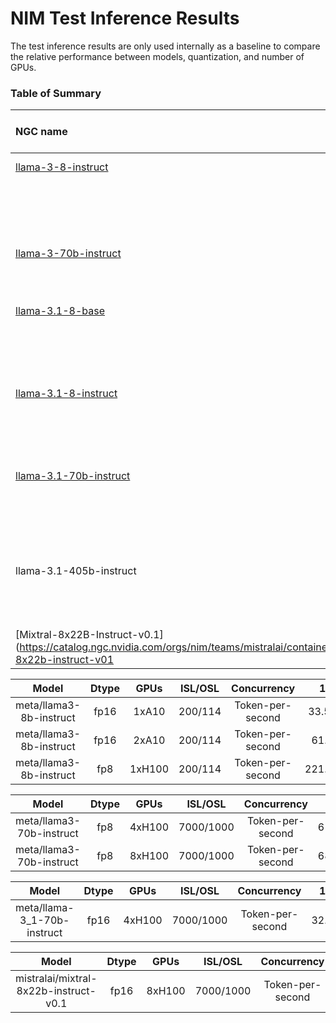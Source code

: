 # NIM Test Inference Results

The test inference results are only used internally as a baseline to compare the relative performance between models, quantization, and number of GPUs. 


### Table of Summary

| NGC name              | Image tag | Datatype | Instance # / GPU # | Status |
| :---------------- | :------: | ----: | ----: | ----: |
| [llama-3-8-instruct](https://catalog.ngc.nvidia.com/orgs/nim/teams/meta/containers/llama3-8b-instruct)            | 1.0.0   | fp16 | 1x g5 / 1x A10   | |
|                                                                                                                   | 1.1.1   | fp16 | 1x g5 / 1x A10   | |
|                                                                                                                   | 1.1.1   | fp8  | 1x p5 / 1x H100  | |
| [llama-3-70b-instruct](https://catalog.ngc.nvidia.com/orgs/nim/teams/meta/containers/llama3-70b-instruct)         | 1.0.0   | fp8  | 1x p5 / 4x H100   | |
|                                                                                                                   | 1.1.1   | fp8  | 1x p5 / 8x H100   | |
| [llama-3.1-8-base](https://catalog.ngc.nvidia.com/orgs/nim/teams/meta/containers/llama-3.1-8b-base)               | 1.1.1   | fp16| 1x p5 / 1x H100   | WIP  |
|                                                                                                                   | 1.1.1   | fp8   | 1x p5 / 1x H100   | NIM error with fp8 |
| [llama-3.1-8-instruct](https://catalog.ngc.nvidia.com/orgs/nim/teams/meta/containers/llama-3.1-8b-instruct)       | 1.1.1   | fp16  | 1x p5 / 1x H100   | WIP  |
|                                                                                                                   | 1.1.1   | fp8   | 1x p5 / 1x H100   | NIM error with fp8 |
| [llama-3.1-70b-instruct](https://catalog.ngc.nvidia.com/orgs/nim/teams/meta/containers/llama-3.1-70b-instruct)    | 1.1.1   | fp16 | 1x p5 / 4x H100   | |
|                                                                                                                   | 1.1.1   | fp8   | 1x p5 / 4x H100   | NIM error with fp8 |
| llama-3.1-405b-instruct                                                                                           | 1.1.1   | fp16 | 2x p5 / 8x H100   | Waiting for NV to release  |
|                                                                                                                   | 1.1.1   | fp8   | 1x p5 / 8x H100   |  |
| [Mixtral-8x22B-Instruct-v0.1](https://catalog.ngc.nvidia.com/orgs/nim/teams/mistralai/containers/mixtral-8x22b-instruct-v01 | 1.0.0   | fp16 | 1x p5 / 8x H100   |  |






|           Model           |Dtype| GPUs | ISL/OSL |       Concurrency      |  1 |  2  |   4  |   8  |  16  |  32  |  64  |  128 |  512 | 1024 | 2048 |
|:------:                   |:---:|:----:|:-------:|:------:|               :---:|:---:|:----:|:----:|:----:|:----:|:----:|:----:|:----:|:----:|:----:|
|meta/llama3-8b-instruct| fp16|1xA10|200/114|    Token-per-second    |33.59|67.88|132.63|249.43|444.14|748.54|751.67|751.21|750.92|746.93|751.75|
|meta/llama3-8b-instruct| fp16|2xA10|200/114|    Token-per-second    |61.3|114.71|214.81|366.1|603.76|922.2|924.95|927.09|926.53|925.3|924.51|
|meta/llama3-8b-instruct| fp8 |1xH100|200/114|    Token-per-second    |221.89|434.89|852.19|1634.56|2770.71|4948.9|7815.08|10215.99|10811.09|11956.25|11395.5|

|           Model           |Dtype| GPUs | ISL/OSL |       Concurrency      |  1 |  2  |   4  |   8  |  16  |  32  |  64  |  128 |  512 | 1024 | 2048 |
|:------:                   |:---:|:----:|:-------:|:------:|               :---:|:---:|:----:|:----:|:----:|:----:|:----:|:----:|:----:|:----:|:----:|
|meta/llama3-70b-instruct| fp8 |4xH100|7000/1000|    Token-per-second    |61.81|120.41|234.06|433.33|628.37|1171.38|1621.52|1819.35|1481.26|1466.95|1461.61|
|meta/llama3-70b-instruct| fp8 |8xH100|7000/1000|    Token-per-second    |68.82|134.09|259.51|486.32|879.34|1092.46|1894.18|2371.35|2763.93|2686.63|2679.6|2681.86|

|           Model           |Dtype| GPUs | ISL/OSL |       Concurrency      |  1 |  2  |   4  |   8  |  16  |  32  |  64  |  128 |  512 | 1024 | 2048 |
|:------:                   |:---:|:----:|:-------:|:------:|               :---:|:---:|:----:|:----:|:----:|:----:|:----:|:----:|:----:|:----:|:----:|
|meta/llama-3_1-70b-instruct| fp16|4xH100|7000/1000|    Token-per-second    |32.0|61.01|107.95|173.25|232.85|314.08|330.88|327.15|328.77|332.73|329.02|

|           Model           |Dtype| GPUs | ISL/OSL |       Concurrency      |  1 |  2  |   4  |   8  |  16  |  32  |  64  |  128 |  512 | 1024 | 2048 |
|:------:                   |:---:|:----:|:-------:|:------:|               :---:|:---:|:----:|:----:|:----:|:----:|:----:|:----:|:----:|:----:|:----:|
|mistralai/mixtral-8x22b-instruct-v0.1| fp16|8xH100|7000/1000|    Token-per-second    |59.73|106.63|179.55|316.53|562.77|851.0|1113.7|1174.63|1176.42|1173.39|1174.59|1192.65|

